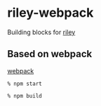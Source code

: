 # riley-webpack
Building blocks for [riley](https://github.com/rileybathurst/riley)

## Based on webpack
[webpack](https://github.com/webpack)

```% npm start```

```% npm build```
